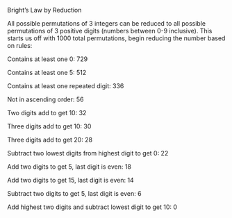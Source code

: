 Bright’s Law by Reduction

All possible permutations of 3 integers can be reduced to all possible permutations of 3 positive digits (numbers between 0-9 inclusive).
This starts us off with 1000 total permutations, begin reducing the number based on rules:

 Contains at least one 0: 729
 
 Contains at least one 5: 512
 
 Contains at least one repeated digit: 336
 
 Not in ascending order: 56
 
 Two digits add to get 10: 32
 
 Three digits add to get 10: 30
 
 Three digits add to get 20: 28
 
 Subtract two lowest digits from highest digit to get 0: 22
 
 Add two digits to get 5, last digit is even: 18
 
 Add two digits to get 15, last digit is even: 14
 
 Subtract two digits to get 5, last digit is even: 6
 
 Add highest two digits and subtract lowest digit to get 10: 0

